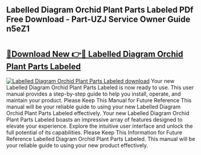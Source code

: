## Labelled Diagram Orchid Plant Parts Labeled PDf Free Download - Part-UZJ Service Owner Guide n5eZ1

# <h2><a href="http://dfo6jo.blite.top/?on=Labelled+Diagram+Orchid+Plant+Parts+Labeled">🔗Download New 👉🔴 Labelled Diagram Orchid Plant Parts Labeled</a></h2>

[![Labelled Diagram Orchid Plant Parts Labeled download](https://i.imgur.com/lujVjoI.png)](http://dfo6jo.blite.top/?on=Labelled+Diagram+Orchid+Plant+Parts+Labeled)
Your new Labelled Diagram Orchid Plant Parts Labeled is now ready to use. This user manual provides a step-by-step guide to help you install, operate, and maintain your product. Please Keep This Manual for Future Reference This manual will be your reliable guide to using your new Labelled Diagram Orchid Plant Parts Labeled effectively. Your new Labelled Diagram Orchid Plant Parts Labeled boasts an impressive array of features designed to elevate your experience. Explore the intuitive user interface and unlock the full potential of its capabilities. Please Keep This Information for Future Reference Labelled Diagram Orchid Plant Parts Labeled. This manual will be your reliable guide to using your new product effectively.
